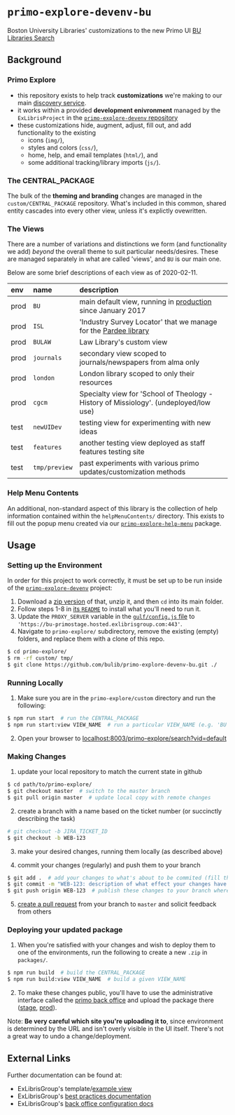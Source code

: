 # `primo-explore-devenv-bu`

Boston University Libraries' customizations to the new Primo UI [BU Libraries Search](https://www.bu.edu/library/search)

## Background

### Primo Explore

- this repository exists to help track **customizations** we're making to our main
  [discovery service](https://libtechlaunchpad.com/2017/03/08/discovery-services-basics-and-resources/).
- it works within a provided **development enivronment** managed by the `ExLibrisProject` in the
  [`primo-explore-devenv` repository](https://github.com/ExLibrisGroup/primo-explore-devenv/)
- these customizations hide, augment, adjust, fill out, and add functionality to the existing
  - icons (`img/`),
  - styles and colors (`css/`),
  - home, help, and email templates (`html/`), and
  - some additional tracking/library imports (`js/`).

### The CENTRAL_PACKAGE

The bulk of the **theming and branding** changes are managed in the `custom/CENTRAL_PACKAGE` repository.
  What's included in this common, shared entity cascades into every other view, unless it's explictly ovewritten.

### The Views

There are a number of variations and distinctions we form (and functionality we add) _beyond_ the overall theme
  to suit particular needs/desires. These are managed separately in what are called 'views', and `BU` is our main one.

Below are some brief descriptions of each view as of 2020-02-11.

|env |name|description|
|:---|:---|:----------|
|prod|`BU`|main default view, running in [production](https://www.bu.edu/library/search) since January 2017|
|prod|`ISL`|'Industry Survey Locator' that we manage for the [Pardee library](http://www.bu.edu/library/management/research/industrysl/)|
|prod|`BULAW`|Law Library's custom view|
|prod|`journals`|secondary view scoped to journals/newspapers from alma only|
|prod|`london`|London library scoped to only their resources|
|prod|`cgcm`|Specialty view for 'School of Theology - History of Missiology'. (undeployed/low use)|
|test|`newUIDev`|testing view for experimenting with new ideas|
|test|`features`|another testing view deployed as staff features testing site|
|test|`tmp/preview`|past experiments with various primo updates/customization methods|

### Help Menu Contents

An additional, non-standard aspect of this library is the collection of help information contained within the `helpMenuContents/`
  directory. This exists to fill out the popup menu created via our
  [`primo-explore-help-menu`](https://www.npmjs.com/package/primo-explore-help-menu) package.

## Usage

### Setting up the Environment

In order for this project to work correctly, it must be set up to be run inside of the
  [`primo-explore-devenv`](https://github.com/ExLibrisGroup/primo-explore-devenv/) project:

1. Download a [zip version](https://github.com/ExLibrisGroup/primo-explore-devenv/archive/master.zip) of that,
  unzip it, and then `cd` into its main folder.
2. Follow steps 1-8 in [its `README`](https://github.com/ExLibrisGroup/primo-explore-devenv#installation) to
  install what you'll need to run it.
3. Update the `PROXY_SERVER` variable in the [`gulf/config.js` file](https://github.com/ExLibrisGroup/primo-explore-devenv/blob/master/gulp/config.js#L150)
  to `'https://bu-primostage.hosted.exlibrisgroup.com:443'`.
4. Navigate to `primo-explore/` subdirectory, remove the existing (empty) folders, and replace them with a clone of this repo.

```bash
$ cd primo-explore/
$ rm -rf custom/ tmp/
$ git clone https://github.com/bulib/primo-explore-devenv-bu.git ./
```

### Running Locally

1. Make sure you are in the `primo-explore/custom` directory and run the following:

```bash
$ npm run start  # run the CENTRAL_PACKAGE
$ npm run start:view VIEW_NAME  # run a particular VIEW_NAME (e.g. 'BU', 'BULAW')
```

2. Open your browser to [localhost:8003/primo-explore/search?vid=default](http://localhost:8003/primo-explore/search?vid=default&sortby=rank&lang=en_US)

### Making Changes

1. update your local repository to match the current state in github

```bash
$ cd path/to/primo-explore/
$ git checkout master  # switch to the master branch
$ git pull origin master  # update local copy with remote changes
```

2. create a branch with a name based on the ticket number (or succinctly describing the task)

```bash
# git checkout -b JIRA_TICKET_ID
$ git checkout -b WEB-123
```

3. make your desired changes, running them locally (as described above)

4. commit your changes (regularly) and push them to your branch

```bash
$ git add .  # add your changes to what's about to be commited (fill the box with items)
$ git commit -m "WEB-123: description of what effect your changes have on what view"  # package and describe changes (wrap the gift)
$ git push origin WEB-123  # publish these changes to your branch where others can see them (ship the wrapped gift to its desired location)
```

5. [create a pull request](https://github.com/bulib/primo-explore-bu/compare) from your branch to `master` and solicit feedback from others

### Deploying your updated package

1. When you're satisfied with your changes and wish to deploy them to one of the environments, run the following to
  create a new `.zip` in `packages/`.

```bash
$ npm run build  # build the CENTRAL_PACKAGE
$ npm run build:view VIEW_NAME  # build a given VIEW_NAME
```

2. To make these changes public, you'll have to use the administrative interface called the
  [primo back office](https://knowledge.exlibrisgroup.com/Primo/Product_Documentation/060Back_Office_Guide/060Configuring_Primo%E2%80%99s_Front_End/020Views_Wizard)
  and upload the package there ([stage](http://bu-primostage.hosted.exlibrisgroup.com:1601/primo_publishing/admin/acegilogin.jsp),
  [prod](http://buprimo.hosted.exlibrisgroup.com:1601/primo_publishing/admin/acegilogin.jsp)).

Note: **Be very careful which site you're uploading it to**, since environment is determined by the URL and isn't overly
  visible in the UI itself. There's not a great way to undo a change/deployment.

## External Links

Further documentation can be found at:

- ExLibrisGroup's template/[example view](https://github.com/ExLibrisGroup/primo-explore-package)
- ExLibrisGroup's [best practices documentation](http://knowledge.exlibrisgroup.com/Primo/Product_Documentation/New_Primo_Interface/New_UI_Customization_-_Best_Practices)
- ExLibrisGroup's [back office configuration docs](http://knowledge.exlibrisgroup.com/Primo/Product_Documentation/New_Primo_Interface/Back_Office_Configuration_for_New_UI)
